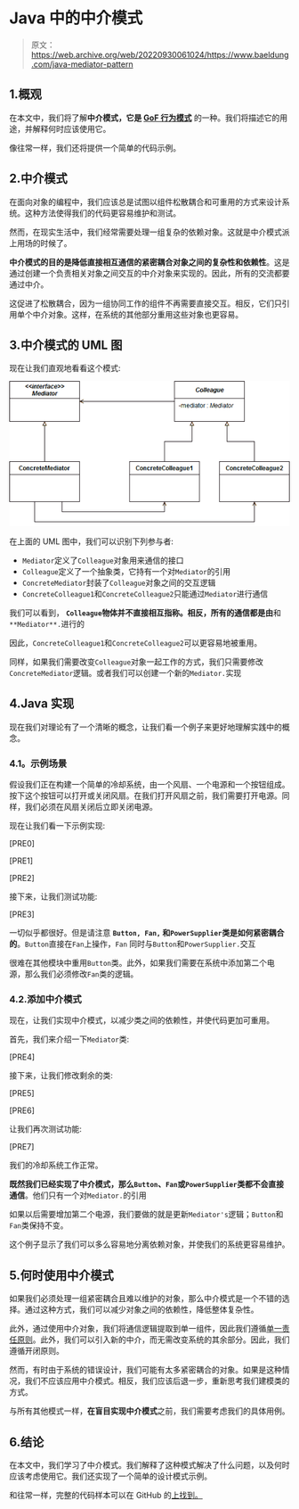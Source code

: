 # Java 中的中介模式

> 原文：<https://web.archive.org/web/20220930061024/https://www.baeldung.com/java-mediator-pattern>

## 1.概观

在本文中，我们将了解**中介模式，它是 [GoF 行为模式](https://web.archive.org/web/20221205235840/https://en.wikipedia.org/wiki/Design_Patterns)** 的一种。我们将描述它的用途，并解释何时应该使用它。

像往常一样，我们还将提供一个简单的代码示例。

## 2.中介模式

在面向对象的编程中，我们应该总是试图以组件松散耦合和可重用的方式来设计系统。这种方法使得我们的代码更容易维护和测试。

然而，在现实生活中，我们经常需要处理一组复杂的依赖对象。这就是中介模式派上用场的时候了。

**中介模式的目的是降低直接相互通信的紧密耦合对象之间的复杂性和依赖性**。这是通过创建一个负责相关对象之间交互的中介对象来实现的。因此，所有的交流都要通过中介。

这促进了松散耦合，因为一组协同工作的组件不再需要直接交互。相反，它们只引用单个中介对象。这样，在系统的其他部分重用这些对象也更容易。

## 3.中介模式的 UML 图

现在让我们直观地看看这个模式:

[![mediator](img/d29b001efb95fbe60b4cac96d61f54aa.png)](/web/20221205235840/https://www.baeldung.com/wp-content/uploads/2019/03/mediator.png)

在上面的 UML 图中，我们可以识别下列参与者:

*   `Mediator`定义了`Colleague`对象用来通信的接口
*   `Colleague`定义了一个抽象类，它持有一个对`Mediator`的引用
*   `ConcreteMediator`封装了`Colleague`对象之间的交互逻辑
*   `ConcreteColleague1`和`ConcreteColleague2`只能通过`Mediator`进行通信

我们可以看到， **`Colleague`物体并不直接相互指称。相反，所有的通信都是由**和`**Mediator**.`进行的

因此，`ConcreteColleague1`和`ConcreteColleague2`可以更容易地被重用。

同样，如果我们需要改变`Colleague`对象一起工作的方式，我们只需要修改`ConcreteMediator`逻辑。或者我们可以创建一个新的`Mediator.`实现

## 4.Java 实现

现在我们对理论有了一个清晰的概念，让我们看一个例子来更好地理解实践中的概念。

### **4.1。示例场景**

假设我们正在构建一个简单的冷却系统，由一个风扇、一个电源和一个按钮组成。按下这个按钮可以打开或关闭风扇。在我们打开风扇之前，我们需要打开电源。同样，我们必须在风扇关闭后立即关闭电源。

现在让我们看一下示例实现:

[PRE0]

[PRE1]

[PRE2]

接下来，让我们测试功能:

[PRE3]

一切似乎都很好。但是请注意 **`Button, Fan,` 和`PowerSupplier`类是如何紧密耦合的**。`Button`直接在`Fan`上操作，`Fan` 同时与`Button`和`PowerSupplier.`交互

很难在其他模块中重用`Button`类。此外，如果我们需要在系统中添加第二个电源，那么我们必须修改`Fan`类的逻辑。

### 4.2.添加中介模式

现在，让我们实现中介模式，以减少类之间的依赖性，并使代码更加可重用。

首先，我们来介绍一下`Mediator`类:

[PRE4]

接下来，让我们修改剩余的类:

[PRE5]

[PRE6]

让我们再次测试功能:

[PRE7]

我们的冷却系统工作正常。

**既然我们已经实现了中介模式，那么`Button`、`Fan`或`PowerSupplier`类都不会直接通信**。他们只有一个对`Mediator.`的引用

如果以后需要增加第二个电源，我们要做的就是更新`Mediator's`逻辑；`Button`和`Fan`类保持不变。

这个例子显示了我们可以多么容易地分离依赖对象，并使我们的系统更容易维护。

## 5.何时使用中介模式

如果我们必须处理一组紧密耦合且难以维护的对象，那么中介模式是一个不错的选择。通过这种方式，我们可以减少对象之间的依赖性，降低整体复杂性。

此外，通过使用中介对象，我们将通信逻辑提取到单一组件，因此我们遵循[单一责任原则](/web/20221205235840/https://www.baeldung.com/solid-principles#s)。此外，我们可以引入新的中介，而无需改变系统的其余部分。因此，我们遵循开闭原则。

然而，有时由于系统的错误设计，我们可能有太多紧密耦合的对象。如果是这种情况，我们不应该应用中介模式。相反，我们应该后退一步，重新思考我们建模类的方式。

与所有其他模式一样，**在盲目实现中介模式**之前，我们需要考虑我们的具体用例。

## 6.结论

在本文中，我们学习了中介模式。我们解释了这种模式解决了什么问题，以及何时应该考虑使用它。我们还实现了一个简单的设计模式示例。

和往常一样，完整的代码样本可以在 GitHub 的[上找到。](https://web.archive.org/web/20221205235840/https://github.com/eugenp/tutorials/tree/master/patterns-modules/design-patterns-behavioral)